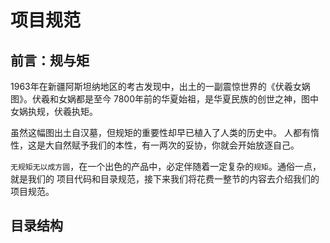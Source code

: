 # 项目规范

## 前言：规与矩

1963年在新疆阿斯坦纳地区的考古发现中，出土的一副震惊世界的《伏羲女娲图》。伏羲和女娲都是至今
7800年前的华夏始祖，是华夏民族的创世之神，图中女娲执规，伏羲执矩。

虽然这幅图出土自汉墓，但规矩的重要性却早已植入了人类的历史中。
人都有惰性，这是大自然赋予我们的本性，有一两次的妥协，你就会开始放逐自己。

`无规矩无以成方圆`，在一个出色的产品中，必定伴随着一定复杂的`规矩`。通俗一点，就是我们的
项目代码和目录规范，接下来我们将花费一整节的内容去介绍我们的项目规范。

## 目录结构

